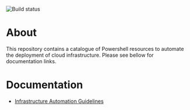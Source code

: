 ![Build status](https://sfa-gov-uk.visualstudio.com/_apis/public/build/definitions/09b6842d-a727-4612-af05-367202a644ef/122/badge)

# About
This repository contains a catalogue of Powershell resources to automate the deployment of cloud infrastructure. Please see bellow for documentation links.

# Documentation
* [Infrastructure Automation Guidelines](Docs/InfrastructureAutomation.md)